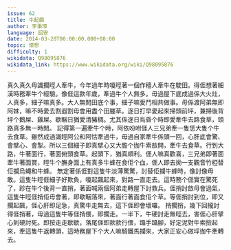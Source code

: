 ```yaml
---
issue: 62
title: 牛起飆
author: 李秉璋
language: 詔安
date: 2014-03-20T00:00:00.000+08:00
topic: 懷想
difficulty: 1
wikidata: Q98095876
wikidata_link: https://www.wikidata.org/wiki/Q98095876
---
```

真久真久毋識擱䀴人牽牛，今年過年時嗄䀴著一個作穡人牽牛在駛田。得𠊎想著細漢時務牽牛个經驗。像𠊎這款年歲，牽過牛个人無多。毋過屋下底成過係大火灶，人真多，細子嘛真多。大人無閒田底个事，細子嘛愛鬥相共做事。毋係渡阿弟無即阿妹，嘛不時愛去割遐割毋會用盡个田塍草。逐日打早愛起來掃頭前坪，兼掃後背坪个鵝屎、雞屎。歇睏日猶愛清豬椆。尤其係逐日烏昏个時即愛牽牛去路食草，頭路真多無一時閒。
記得第一遍牽牛个時，阿依吩咐𠊎人三兄弟牽一隻恁大隻个牛去食草。雖然成過識䀴阿公和阿怙牽過牛，毋過自家牽牛係頭一回，心肝底會驚、會擘心、會掣。所以三個細子即真擘心又大膽个拁牛索敨開，牽牛去食草。行到大路，牛著面行，著面俯頭食草。起頭下，猶真順利。𠊎人嘛真歡喜，三兄弟即著面牽牛著面賞，䀴牛个膴身面上有真多牛蜂在食佢个血，𠊎人即去拗一支觀音竹椏替佢攔烏蠅和牛蜂。
無定著係𠊎對這隻牛淡薄驚驚，討替佢攔牛蜂時，像討像毋敢。這隻牛䀴𠊎細子好欺負，嗄起飆起來，對路一直走去。這時務个𠊎實在驚死了，跈在牛个後背一直捎，著面喊兩個阿弟走轉屋下討救兵。𠊎捎討敨毋會過氣，這隻牛䀴𠊎捎佢毋會著，即歇睏落來，著面行著面食佢个草。等𠊎捎討到位，即又擱起飆，𠊎心肝即足急，真驚牛走無去，這下𠊎即會壞囉。
捎擱捎，幾下回攏討得𠊎捎著，毋過這隻牛等𠊎捎偎，即擱走。一半下，牛硬討走無䀴去，害𠊎心肝擘心到硬討死。即按走走歇歇，落尾𠊎即款款行偎，躡手躡腳，好定泥對牛索撿起來，牽這隻牛返轉頭，這時務屋下个大人嘛騎鐵馬攔來，大家正安心做垺拁牛牽轉去。